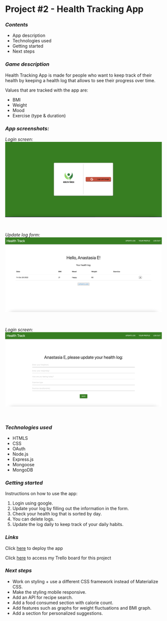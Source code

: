 # Project #2 - Health Tracking App 

### _Contents_

- App description
- Technologies used
- Getting started
- Next steps 

### _Game description_

Health Tracking App is made for people who want to keep track of their health by keeping a health log that allows to see their progress over time. 

Values that are tracked with the app are: 
* BMI
* Weight
* Mood
* Exercise (type & duration)

### _App screenshots:_

_Login screen:_
![Login Screen](/images/login-screen.jpeg "Login Screen") 

&nbsp;

_Update log form:_
![Update Log Form](/images/update-log-form.jpeg "Update Log Form")

&nbsp;

_Login screen:_
![User's Health Log](/images/health-log-form.jpeg "User's Health Log") 

&nbsp;

### _Technologies used_

* HTMLS
* CSS
* OAuth
* Node.js 
* Express.js
* Mongoose
* MongoDB

### _Getting started_

Instructions on how to use the app:

1. Login using google. 
2. Update your log by filling out the information in the form.
3. Check your health log that is sorted by day. 
4. You can delete logs. 
5. Update the log daily to keep track of your daily habits. 

### _Links_

Click [here](https://health-track-app.herokuapp.com/customers) to deploy the app

Click [here](https://trello.com/invite/b/Ygs4TPGJ/ATTIbbe3dc9ac223b1fbd95ac166b151a1d12792838E/project-2-health-tracking-app) to access my Trello board for this project

### _Next steps_

* Work on styling + use a different CSS framework instead of Materialize CSS.
* Make the styling mobile responsive.
* Add an API for recipe search.
* Add a food consumed section with calorie count. 
* Add features such as graphs for weight fluctuations and BMI graph. 
* Add a section for personalized suggestions. 





